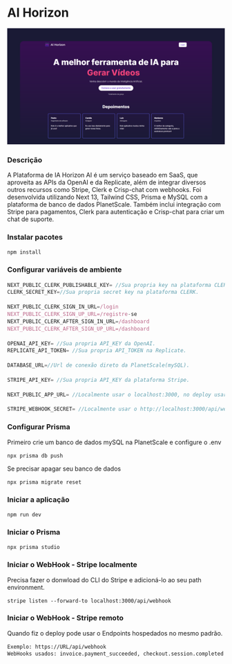 # AI Horizon
![Cap](https://raw.githubusercontent.com/PedroLMaia/Portfolio/main/public/ai-horizon.png)

### Descrição
A Plataforma de IA Horizon AI é um serviço baseado em SaaS, que aproveita as APIs da OpenAI e da Replicate, além de integrar diversos outros recursos como Stripe, Clerk e Crisp-chat com webhooks. Foi desenvolvida utilizando Next 13, Tailwind CSS, Prisma e MySQL com a plataforma de banco de dados PlanetScale. Também inclui integração com Stripe para pagamentos, Clerk para autenticação e Crisp-chat para criar um chat de suporte.

### Instalar pacotes

```shell
npm install
```

### Configurar variáveis ​​de ambiente

```js
NEXT_PUBLIC_CLERK_PUBLISHABLE_KEY= //Sua propria key na plataforma CLERK.
CLERK_SECRET_KEY=//Sua propria secret key na plataforma CLERK.

NEXT_PUBLIC_CLERK_SIGN_IN_URL=/login
NEXT_PUBLIC_CLERK_SIGN_UP_URL=/registre-se
NEXT_PUBLIC_CLERK_AFTER_SIGN_IN_URL=/dashboard
NEXT_PUBLIC_CLERK_AFTER_SIGN_UP_URL=/dashboard

OPENAI_API_KEY= //Sua propria API_KEY da OpenAI.
REPLICATE_API_TOKEN= //Sua propria API_TOKEN na Replicate.

DATABASE_URL=//Url de conexão direto da PlanetScale(mySQL).

STRIPE_API_KEY= //Sua propria API_KEY da plataforma Stripe.

NEXT_PUBLIC_APP_URL= //Localmente usar o localhost:3000, no deploy usar a url de domínio.

STRIPE_WEBHOOK_SECRET= //Localmente usar o http://localhost:3000/api/webhook, no deploy usar a url de domínio, exemplo: https://url/api/webhook.
```
### Configurar Prisma

Primeiro crie um banco de dados mySQL na PlanetScale e configure o .env

```shell
npx prisma db push
```
Se precisar apagar seu banco de dados
```shell
npx prisma migrate reset
```
### Iniciar a aplicação
```shell
npm run dev
```
### Iniciar o Prisma
```shell
npx prisma studio
```

### Iniciar o WebHook - Stripe localmente
Precisa fazer o donwload do CLI do Stripe e adicioná-lo ao seu path environment.
```shell
stripe listen --forward-to localhost:3000/api/webhook
```
### Iniciar o WebHook - Stripe remoto
Quando fiz o deploy pode usar o Endpoints hospedados no mesmo padrão.
```shell
Exemplo: https://URL/api/webhook
WebHooks usados: invoice.payment_succeeded, checkout.session.completed
```